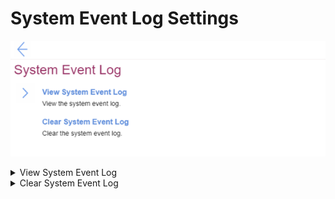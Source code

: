 # System Event Log Settings #
![](./img/systemeventlog.png)

<details><summary>View System Event Log</summary>
Option to view the system event log. 

![](./img/viewsystemeventlog.png)

View only. Shows system even logs in table with the following columns:

1. DATE – MM / DD / YYYY, date of an event.
2. TIME – HH : MM : SS, time of an event.
3. Events – name of an event.

| WMI Setting name | Values | SVP Req'd | AMD/Intel |
|:---|:---|:---|:---|
|  |  |  | Both |
</details>


<details><summary>Clear System Event Log</summary>
Option to clear the system event log. <br>
It will require additional confirmation because all system event logs will be cleared immediately. 

| WMI Setting name | Values | SVP Req'd | AMD/Intel |
|:---|:---|:---|:---|
|  |  |  | Both |
</details>